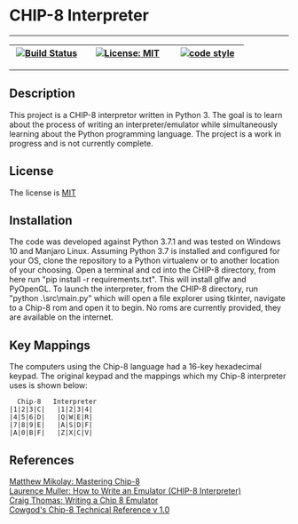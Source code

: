 # CHIP-8 Interpreter

---

| &nbsp;[![Build Status](https://travis-ci.org/IslayLaphroaig/CHIP-8.svg?branch=master)](https://travis-ci.org/IslayLaphroaig/CHIP-8)&nbsp;&nbsp; | &nbsp;&nbsp;[![License: MIT](https://img.shields.io/badge/License-MIT-yellow.svg)](https://opensource.org/licenses/MIT)&nbsp;&nbsp; | &nbsp;&nbsp; [![code style](https://img.shields.io/badge/code%20style-black-000000.svg)](https://github.com/ambv/black)&nbsp;&nbsp; |
|-------|-------|-------|

---

## Description
This project is a CHIP-8 interpretor written in Python 3. The goal is to learn about the process of writing an interpreter/emulator while simultaneously learning about the Python programming language. The project is a work in progress and is not currently complete.

## License
The license is [MIT](https://github.com/IslayLaphroaig/CHIP-8/blob/master/LICENSE)

## Installation
The code was developed against Python 3.7.1 and was tested on Windows 10 and Manjaro Linux. Assuming Python 3.7 is installed and configured for your OS, clone the repository to a Python virtualenv or to another location of your choosing. Open a terminal and cd into the CHIP-8 directory, from here run "pip install -r requirements.txt". This will install glfw and PyOpenGL. To launch the interpreter, from the CHIP-8 directory, run "python .\src\main.py" which will open a file explorer using tkinter, navigate to a Chip-8 rom and open it to begin. No roms are currently provided, they are available on the internet.

## Key Mappings
The computers using the Chip-8 language had a 16-key hexadecimal keypad. The original keypad and the mappings which my Chip-8 interpreter uses is shown below:

	  Chip-8   Interpreter
	|1|2|3|C|   |1|2|3|4|
	|4|5|6|D|   |Q|W|E|R|
	|7|8|9|E|   |A|S|D|F|
	|A|0|B|F|   |Z|X|C|V|


## References
[Matthew Mikolay: Mastering Chip-8](http://mattmik.com/files/chip8/mastering/chip8.html)<br/>
[Laurence Muller: How to Write an Emulator (CHIP-8 Interpreter)](http://www.multigesture.net/articles/how-to-write-an-emulator-chip-8-interpreter/)<br/>
[Craig Thomas: Writing a Chip 8 Emulator](http://craigthomas.ca/blog/2014/06/21/writing-a-chip-8-emulator-part-1/)<br/>
[Cowgod's Chip-8 Technical Reference v 1.0](http://devernay.free.fr/hacks/chip8/C8TECH10.HTM)<br/>

